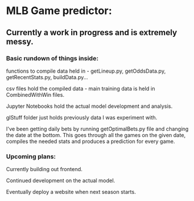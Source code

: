 # MLB Game predictor:
## Currently a work in progress and is extremely messy.
### Basic rundown of things inside:
functions to compile data held in - getLineup.py, getOddsData.py, getRecentStats.py, buildData.py...

csv files hold the compiled data - main training data is held in CombinedWithWin files.

Jupyter Notebooks hold the actual model development and analysis.

glStuff folder just holds previously data I was experiment with.

I've been getting daily bets by running getOptimalBets.py file and changing the date at the bottom.
This goes through all the games on the given date, compiles the needed stats and produces a prediction for every game.

### Upcoming plans:
Currently building out frontend.

Continued development on the actual model.

Eventually deploy a website when next season starts.
